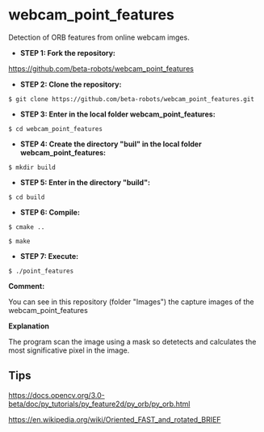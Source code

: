 # webcam_point_features

Detection of ORB features from online webcam imges.

- **STEP 1: Fork the repository:**

https://github.com/beta-robots/webcam_point_features

- **STEP 2: Clone the repository:**

`$ git clone https://github.com/beta-robots/webcam_point_features.git`

- **STEP 3: Enter in the local folder webcam_point_features:**

`$ cd webcam_point_features`

- **STEP 4: Create the directory "buil" in the local folder webcam_point_features:**

`$ mkdir build`

- **STEP 5: Enter in the directory "build":**

`$ cd build`

- **STEP 6: Compile:**

`$ cmake ..`

`$ make`

- **STEP 7: Execute:**

`$ ./point_features`

**Comment:**

You can see in this repository (folder "Images") the capture images of the webcam_point_features

**Explanation**

The program scan the image using a mask so detetects and calculates the most significative pixel in the image.

## Tips

https://docs.opencv.org/3.0-beta/doc/py_tutorials/py_feature2d/py_orb/py_orb.html

https://en.wikipedia.org/wiki/Oriented_FAST_and_rotated_BRIEF
